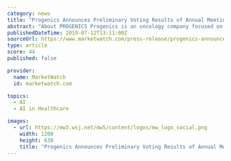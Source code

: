 ```yaml
---
category: news
title: "Progenics Announces Preliminary Voting Results of Annual Meeting of Shareholders"
abstract: "About PROGENICS Progenics is an oncology company focused on the development and commercialization of innovative targeted medicines and artificial intelligence to find ... who require systemic anticancer therapy; and RELISTOR (methylnaltrexone bromide ..."
publishedDateTime: 2019-07-12T13:11:00Z
sourceUrl: https://www.marketwatch.com/press-release/progenics-announces-preliminary-voting-results-of-annual-meeting-of-shareholders-2019-07-12
type: article
score: 44
published: false

provider:
  name: MarketWatch
  id: marketwatch.com

topics:
  - AI
  - AI in Healthcare

images:
  - url: https://mw3.wsj.net/mw5/content/logos/mw_logo_social.png
    width: 1200
    height: 630
    title: "Progenics Announces Preliminary Voting Results of Annual Meeting of Shareholders"
---
```

